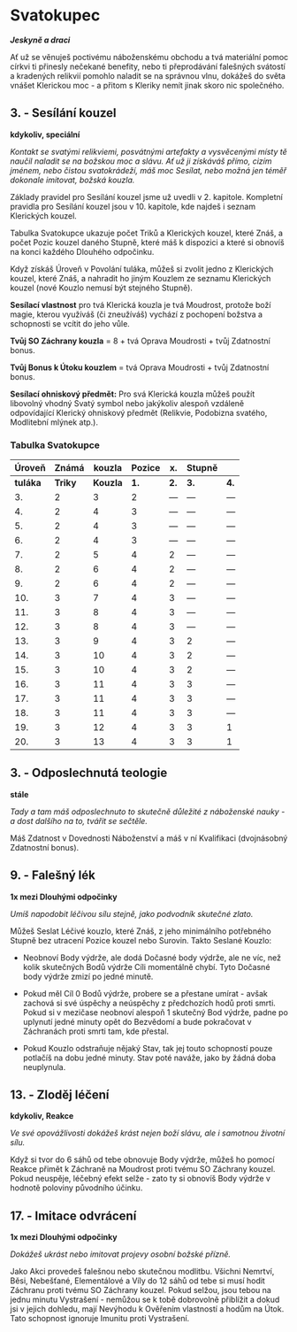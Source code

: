 
# Svatokupec

***Jeskyně a draci***

Ať už se věnuješ poctivému náboženskému obchodu a tvá materiální pomoc církvi ti přinesly nečekané benefity, nebo ti přeprodávání falešných svátostí a kradených relikvií pomohlo naladit se na správnou vlnu, dokážeš do světa vnášet Klerickou moc - a přitom s Kleriky nemít jinak skoro nic společného.

## 3. - Sesílání kouzel

**kdykoliv, speciální**

*Kontakt se svatými relikviemi, posvátnými artefakty a vysvěcenými místy tě naučil naladit se na božskou moc a slávu. Ať už ji získáváš přímo, cizím jménem, nebo čistou svatokrádeží, máš moc Sesílat, nebo možná jen téměř dokonale imitovat, božská kouzla.*

Základy pravidel pro Sesílání kouzel jsme už uvedli v 2. kapitole. Kompletní pravidla pro Sesílání kouzel jsou v 10. kapitole, kde najdeš i seznam Klerických kouzel.

Tabulka Svatokupce ukazuje počet Triků a Klerických kouzel, které Znáš, a počet Pozic kouzel daného Stupně, které máš k dispozici a které si obnovíš na konci každého Dlouhého odpočinku.

Když získáš Úroveň v Povolání tuláka, můžeš si zvolit jedno z Klerických kouzel, které Znáš, a nahradit ho jiným Kouzlem ze seznamu Klerických kouzel (nové Kouzlo nemusí být stejného Stupně).

**Sesílací vlastnost** pro tvá Klerická kouzla je tvá Moudrost, protože boží magie, kterou využíváš (či zneužíváš) vychází z pochopení božstva a schopnosti se vcítit do jeho vůle.

**Tvůj SO Záchrany kouzla** = 8 + tvá Oprava Moudrosti + tvůj Zdatnostní bonus.

**Tvůj Bonus k Útoku kouzlem** = tvá Oprava Moudrosti + tvůj Zdatnostní bonus.

**Sesílací ohniskový předmět:** Pro svá Klerická kouzla můžeš použít libovolný vhodný Svatý symbol nebo jakýkoliv alespoň vzdáleně odpovídající Klerický ohniskový předmět (Relikvie, Podobizna svatého, Modlitební mlýnek atp.).

### Tabulka Svatokupce

| Úroveň | Známá | kouzla | Pozice | x. | Stupně | |
| --- | --- | --- | --- | --- | --- | --- |
| **tuláka** | **Triky** | **Kouzla** | **1.** | **2.** | **3.** | **4.** |
| 3. | 2 | 3 | 2 | — | — | — | 
| 4. | 2 | 4 | 3 | — | — | — | 
| 5. | 2 | 4 | 3 | — | — | — |
| 6. | 2 | 4 | 3 | — | — | — |
| 7. | 2 | 5 | 4 | 2 | — | — |
| 8. | 2 | 6 | 4 | 2 | — | — |
| 9. | 2 | 6 | 4 | 2 | — | — |
| 10. | 3 | 7 | 4 | 3 | — | — |
| 11. | 3 | 8 | 4 | 3 | — | — |
| 12. | 3 | 8 | 4 | 3 | — | — |
| 13. | 3 | 9 | 4 | 3 | 2 | — |
| 14. | 3 | 10 | 4 | 3 | 2 | — |
| 15. | 3 | 10 | 4 | 3 | 2 | — |
| 16. | 3 | 11 | 4 | 3 | 3 | — |
| 17. | 3 | 11 | 4 | 3 | 3 | — |
| 18. | 3 | 11 | 4 | 3 | 3 | — |
| 19. | 3 | 12 | 4 | 3 | 3 | 1 |
| 20. | 3 | 13 | 4 | 3 | 3 | 1 |

## 3\. - Odposlechnutá teologie

**stále**

*Tady a tam máš odposlechnuto to skutečně důležité z náboženské nauky - a dost dalšího na to, tvářit se sečtěle.*

Máš Zdatnost v Dovednosti Náboženství a máš v ní Kvalifikaci (dvojnásobný Zdatnostní bonus).

## 9. - Falešný lék

**1x mezi Dlouhými odpočinky**

*Umíš napodobit léčivou sílu stejně, jako podvodník skutečné zlato.*

Můžeš Seslat Léčivé kouzlo, které Znáš, z jeho minimálního potřebného Stupně bez utracení Pozice kouzel nebo Surovin. Takto Seslané Kouzlo:

* Neobnoví Body výdrže, ale dodá Dočasné body výdrže, ale ne víc, než kolik skutečných Bodů výdrže Cíli momentálně chybí. Tyto Dočasné body výdrže zmizí po jedné minutě.

* Pokud měl Cíl 0 Bodů výdrže, probere se a přestane umírat - avšak zachová si své úspěchy a neúspěchy z předchozích hodů proti smrti. Pokud si v mezičase neobnoví alespoň 1 skutečný Bod výdrže, padne po uplynutí jedné minuty opět do Bezvědomí a bude pokračovat v Záchranách proti smrti tam, kde přestal.

* Pokud Kouzlo odstraňuje nějaký Stav, tak jej touto schopností pouze potlačíš na dobu jedné minuty. Stav poté naváže, jako by žádná doba neuplynula.

## 13. - Zloděj léčení

**kdykoliv, Reakce**

*Ve své opovážlivosti dokážeš krást nejen boží slávu, ale i samotnou životní sílu.*

Když si tvor do 6 sáhů od tebe obnovuje Body výdrže, můžeš ho pomocí Reakce přimět k Záchraně na Moudrost proti tvému SO Záchrany kouzel. Pokud neuspěje, léčebný efekt selže - zato ty si obnovíš Body výdrže v hodnotě poloviny původního účinku.

## 17. - Imitace odvrácení

**1x mezi Dlouhými odpočinky**

*Dokážeš ukrást nebo imitovat projevy osobní božské přízně.*

Jako Akci provedeš falešnou nebo skutečnou modlitbu. Všichni Nemrtví, Běsi, Nebešťané, Elementálové a Víly do 12 sáhů od tebe si musí hodit Záchranu proti tvému SO Záchrany kouzel. Pokud selžou, jsou tebou na jednu minutu Vystrašení - nemůžou se k tobě dobrovolně přiblížit a dokud jsi v jejich dohledu, mají Nevýhodu k Ověřením vlastností a hodům na Útok. Tato schopnost ignoruje Imunitu proti Vystrašení.
